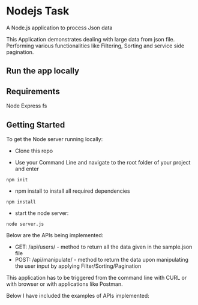 # Nodejs Task
A Node.js application to process Json data

This Application demonstrates dealing with large data from json file. Performing various functionalities like Filtering, Sorting and service side pagination.

## Run the app locally

## Requirements

Node 
Express 
fs

## Getting Started

To get the Node server running locally:

* Clone this repo

* Use your Command Line and navigate to the root folder of your project and enter

```
npm init
```

* npm install to install all required dependencies

```
npm install
```
* start the node server:

```
node server.js
```
Below are the APIs being implemented:

* GET: /api/users/ - method to return all the data given in the sample.json file
* POST: /api/manipulate/ - method to return the data upon manipulating the user input by applying Filter/Sorting/Pagination

This application has to be triggered from the command line with CURL or with browser or with applications like Postman.

Below I have included the examples of APIs implemented:







